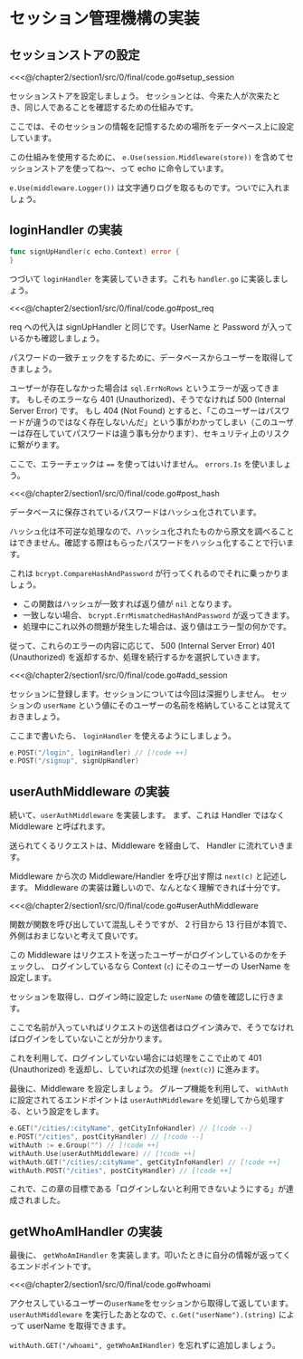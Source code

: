 # セッション管理機構の実装

## セッションストアの設定

<<<@/chapter2/section1/src/0/final/code.go#setup_session

セッションストアを設定しましょう。
セッションとは、今来た人が次来たとき、同じ人であることを確認するための仕組みです。

ここでは、そのセッションの情報を記憶するための場所をデータベース上に設定しています。

この仕組みを使用するために、 `e.Use(session.Middleware(store))` を含めてセッションストアを使ってね〜、って echo に命令しています。

`e.Use(middleware.Logger())` は文字通りログを取るものです。ついでに入れましょう。

## loginHandler の実装

```go
func signUpHandler(c echo.Context) error {
}
```

つづいて `loginHandler` を実装していきます。これも `handler.go` に実装しましょう。

<<<@/chapter2/section1/src/0/final/code.go#post_req

req への代入は signUpHandler と同じです。UserName と Password が入っているかも確認しましょう。

パスワードの一致チェックをするために、データベースからユーザーを取得してきましょう。

ユーザーが存在しなかった場合は `sql.ErrNoRows` というエラーが返ってきます。
もしそのエラーなら 401 (Unauthorized)、そうでなければ 500 (Internal Server Error) です。
もし 404 (Not Found) とすると、「このユーザーはパスワードが違うのではなく存在しないんだ」という事がわかってしまい（このユーザーは存在していてパスワードは違う事も分かります）、セキュリティ上のリスクに繋がります。

ここで、エラーチェックは `==` を使ってはいけません。 `errors.Is` を使いましょう。

<<<@/chapter2/section1/src/0/final/code.go#post_hash

データベースに保存されているパスワードはハッシュ化されています。

ハッシュ化は不可逆な処理なので、ハッシュ化されたものから原文を調べることはできません。確認する際はもらったパスワードをハッシュ化することで行います。

これは `bcrypt.CompareHashAndPassword` が行ってくれるのでそれに乗っかりましょう。

- この関数はハッシュが一致すれば返り値が `nil` となります。
- 一致しない場合、 `bcrypt.ErrMismatchedHashAndPassword` が返ってきます。
- 処理中にこれ以外の問題が発生した場合は、返り値はエラー型の何かです。

従って、これらのエラーの内容に応じて、 500 (Internal Server Error) 401 (Unauthorized) を返却するか、処理を続行するかを選択していきます。

<<<@/chapter2/section1/src/0/final/code.go#add_session

セッションに登録します。セッションについては今回は深掘りしません。
セッションの `userName` という値にそのユーザーの名前を格納していることは覚えておきましょう。

ここまで書いたら、 `loginHandler` を使えるようにしましょう。

```go
e.POST("/login", loginHandler) // [!code ++]
e.POST("/signup", signUpHandler)
```

## userAuthMiddleware の実装

続いて、`userAuthMiddleware` を実装します。
まず、これは Handler ではなく Middleware と呼ばれます。

送られてくるリクエストは、Middleware を経由して、 Handler に流れていきます。

Middleware から次の Middleware/Handler を呼び出す際は `next(c)` と記述します。 Middleware の実装は難しいので、なんとなく理解できれば十分です。

<<<@/chapter2/section1/src/0/final/code.go#userAuthMiddleware

関数が関数を呼び出していて混乱しそうですが、 2 行目から 13 行目が本質で、外側はおまじないと考えて良いです。

この Middleware はリクエストを送ったユーザーがログインしているのかをチェックし、
ログインしているなら Context (`c`) にそのユーザーの UserName を設定します。

セッションを取得し、ログイン時に設定した `userName` の値を確認しに行きます。

ここで名前が入っていればリクエストの送信者はログイン済みで、そうでなければログインをしていないことが分かります。

これを利用して、ログインしていない場合には処理をここで止めて 401 (Unauthorized) を返却し、していれば次の処理 (`next(c)`)
に進みます。

最後に、Middleware を設定しましょう。
グループ機能を利用して、 `withAuth` に設定されてるエンドポイントは `userAuthMiddleware` を処理してから処理する、という設定をします。

```go
e.GET("/cities/:cityName", getCityInfoHandler) // [!code --]
e.POST("/cities", postCityHandler) // [!code --]
withAuth := e.Group("") // [!code ++]
withAuth.Use(userAuthMiddleware) // [!code ++]
withAuth.GET("/cities/:cityName", getCityInfoHandler) // [!code ++]
withAuth.POST("/cities", postCityHandler) // [!code ++]
```

これで、この章の目標である「ログインしないと利用できないようにする」が達成されました。

## getWhoAmIHandler の実装

最後に、 `getWhoAmIHandler` を実装します。叩いたときに自分の情報が返ってくるエンドポイントです。

<<<@/chapter2/section1/src/0/final/code.go#whoami

アクセスしているユーザーの`userName`をセッションから取得して返しています。
`userAuthMiddleware` を実行したあとなので、`c.Get("userName").(string)` によって userName を取得できます。

`withAuth.GET("/whoami", getWhoAmIHandler)` を忘れずに追加しましょう。
